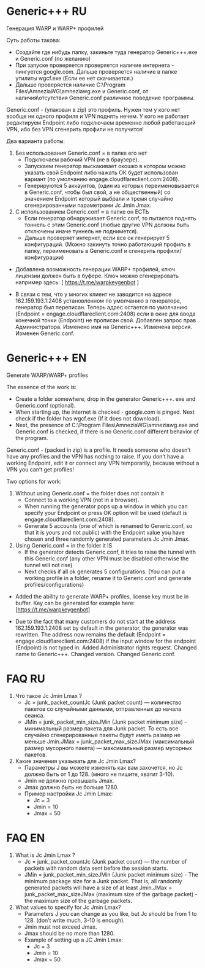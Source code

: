 # Generic+++ RU
Генерация WARP и WARP+ профилей

Суть работы такова: 
* Создайте где нибудь папку, закиньте туда генератор Generic+++.exe и Generic.conf (по желанию)
* При запуске проверяется проверяется наличие интернета - пингуется google.com. Дальше проверяется наличие в папке утилиты wgcf.exe (Если ее нет скачивается.)
* Дальше проверяется наличие C:\Program Files\AmneziaWG\amneziawg.exe и Generic.conf, от наличия\отсутствия Generic.conf различное поведение программы.
  
Generic.conf - (упакован в zip) это профиль. Нужен тем у кого нет вообще ни одного профиля и VPN поднять нечем. 
У кого не работает редактируем Endpoint либо подключаем временно любой работающий VPN, ибо без VPN сгенерить профили не получится!

Два варианта работы:
1. Без использования Generic.conf = в папке его нет
   * Подключаем рабочий VPN (не в браузере).
   * Запускаем генератор выскакивает окошко в котором можно указать свой Endpoint либо нажать ОК будет использован вариант (по умолчанию engage.cloudflareclient.com:2408).
   * Генерируются 5 аккаунтов, (один из которых переименовывается в Generic.conf, чтобы был свой, а не общественный) со значением Endpoint который выбрали и тремя случайно сгенерированными параметрами Jc Jmin Jmax.
3. С использованием Generic.conf = в папке он ЕСТЬ
   * Если генератор обнаруживает Generic.conf, то пытается поднять тоннель с этим Generic.conf (любые другие VPN должны быть отключены иначе туннель не поднимется).
   * Дальше проверяет интернет, если все ок генерирует 5 конфигураций.
	(Можно закинуть точно работающий профиль в папку, переименовать в Generic.conf и сгенерить профили/конфигурации)

- Добавлена возможность генерации WARP+ профилей, ключ лицензии должен быть в буфере. 
  Ключ можно сгенерировать например здесь: [ https://t.me/warpkeygenbot ]

- В связи с тем, что у многих клиент не заводится на адресе 162.159.193.1:2408 установленном по умолчанию в генераторе, генератор был переписан. Теперь адрес остается по умолчанию (Endpoint = engage.cloudflareclient.com:2408) если в окне для ввода конечной точки (Endpoint) не прописан свой. Добавлен запрос прав Администратора. Изменено имя на Generic+++. Изменена версия. Изменен Generic.conf.


# Generic+++ EN
Generate WARP/WARP+ profiles

The essence of the work is: 
* Create a folder somewhere, drop in the generator Generic+++. exe and Generic.conf (optional).
* When starting up, the internet is checked - google.com is pinged. Next check if the folder has wgcf.exe (If it does not download).
* Next, the presence of C:\Program Files\AmneziaWG\amneziawg.exe and Generic.conf is checked, if there is no Generic.conf different behavior of the program.
  
Generic.conf - (packed in zip) is a profile. It needs someone who doesn’t have any profiles and the VPN has nothing to raise. 
If you don’t have a working Endpoint, edit it or connect any VPN temporarily, because without a VPN you can’t get profiles!

Two options for work:
1. Without using Generic.conf = the folder does not contain it
   * Connect to a working VPN (not in a browser).
   * When running the generator pops up a window in which you can specify your Endpoint or press OK option will be used (default is engage.cloudflareclient.com:2408).
   * Generate 5 accounts (one of which is renamed to Generic.conf, so that it is yours and not public) with the Endpoint value you have chosen and three randomly generated parameters Jc Jmin Jmax.
3. Using Generic.conf = in the folder it IS
   * If the generator detects Generic.conf, it tries to raise the tunnel with this Generic.conf (any other VPN must be disabled otherwise the tunnel will not rise)
   * Next checks if all ok generates 5 configurations.
	(You can put a working profile in a folder, rename it to Generic.conf and generate profiles/configurations)

- Added the ability to generate WARP+ profiles, license key must be in buffer. 
  Key can be generated for example here: [https://t.me/warpkeygenbot]

- Due to the fact that many customers do not start at the address 162.159.193.1:2408 set by default in the generator, the generator was rewritten. The address now remains the default (Endpoint = engage.cloudflareclient.com:2408) if the input window for the endpoint (Endpoint) is not typed in. Added Administrator rights request. Changed name to Generic+++. Changed version. Changed Generic.conf.

# FAQ RU
1. Что такое Jc Jmin Lmax ?
   * Jc = junk_packet_countJc (Junk packet count) — количество пакетов со случайными данными, отправленных до начала сеанса.
   * JMin = junk_packet_min_sizeJMin (Junk packet minimum size) - минимальный размер пакета для Junk packet.
     То есть все случайно сгенерированные пакеты будут иметь размер не меньше Jmin.JMax = junk_packet_max_sizeJMax (максимальный размер мусорного пакета) — максимальный размер мусорных пакетов.
2. Какие значения указывать для Jc Jmin Lmax?
   * Параметры J вы можете изменять как вам захочется, но Jc должно быть от 1 до 128. (много не пишите, хватит 3-10).
   * Jmin не должно превышать Jmax.
   * Jmax должно быть не больше 1280.
   * Пример настройки Jc Jmin Lmax:
      * Jc = 3
      * Jmin = 10
      * Jmax = 50

# FAQ EN
1. What is Jc Jmin Lmax ?
   * Jc = junk_packet_countJc (Junk packet count) — the number of packets with random data sent before the session starts.
   * JMin = junk_packet_min_sizeJMin (Junk packet minimum size) - The minimum package size for a Junk packet.
     That is, all randomly generated packets will have a size of at least Jmin.JMax = junk_packet_max_sizeJMax (maximum size of the garbage packet) - the maximum size of the garbage packets.
2. What values to specify for Jc Jmin Lmax?
   * Parameters J you can change as you like, but Jc should be from 1 to 128. (don’t write much, 3-10 is enough).
   * Jmin must not exceed Jmax.
   * Jmax should be no more than 1280.
   * Example of setting up a JC Jmin Lmax:
      * Jc = 3
      * Jmin = 10
      * Jmax = 50

